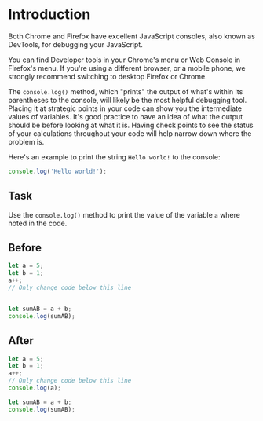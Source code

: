 # Introduction

Both Chrome and Firefox have excellent JavaScript consoles, also known as DevTools, for debugging your JavaScript.

You can find Developer tools in your Chrome's menu or Web Console in Firefox's menu. If you're using a different browser, or a mobile phone, we strongly recommend switching to desktop Firefox or Chrome.

The `console.log()` method, which "prints" the output of what's within its parentheses to the console, will likely be the most helpful debugging tool. Placing it at strategic points in your code can show you the intermediate values of variables. It's good practice to have an idea of what the output should be before looking at what it is. Having check points to see the status of your calculations throughout your code will help narrow down where the problem is.

Here's an example to print the string `Hello world!` to the console:
```javascript
console.log('Hello world!');
```

## Task 
Use the `console.log()` method to print the value of the variable `a` where noted in the code.

## Before

```javascript
let a = 5;
let b = 1;
a++;
// Only change code below this line


let sumAB = a + b;
console.log(sumAB);
```

## After

```javascript
let a = 5;
let b = 1;
a++;
// Only change code below this line
console.log(a);

let sumAB = a + b;
console.log(sumAB);
```
